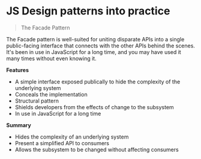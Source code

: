 # JS Design patterns into practice

> The Facade Pattern

The Facade pattern is well-suited for uniting disparate APIs into a single public-facing interface that connects with the other APIs behind the scenes. It's been in use in JavaScript for a long time, and you may have used it many times without even knowing it.

**Features**

* A simple interface exposed publically to hide the complexity of the underlying system
* Conceals the implementation
* Structural pattern
* Shields developers from the effects of change to the subsystem
* In use in JavaScript for a long time


**Summary**

* Hides the complexity of an underlying system
* Present a simplified API to consumers
* Allows the subsystem to be changed without affecting consumers
